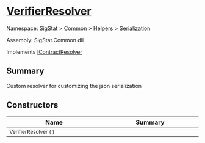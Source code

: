 # [VerifierResolver](./VerifierResolver.md)

Namespace: [SigStat]() > [Common](./../../README.md) > [Helpers](./../README.md) > [Serialization](./README.md)

Assembly: SigStat.Common.dll

Implements [IContractResolver](./VerifierResolver.md)

## Summary
Custom resolver for customizing the json serialization

## Constructors

| Name<img width=300> | Summary<img width=300> | 
| --- | --- | 
| <sub>VerifierResolver (  )</sub>| <sub></sub>| <br>


